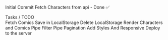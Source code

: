 Initial Commit
Fetch Characters from api - Done :white_check_mark:

Tasks / TODO <br>
Fetch Comics
Save in LocalStorage
Delete LocalStorage
Render Characters and Comics
Pipe Filter
Pipe Pagination
Add Styles And Responsive 
Deploy to the server 

